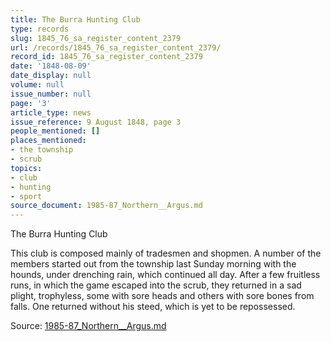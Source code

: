 ```yaml
---
title: The Burra Hunting Club
type: records
slug: 1845_76_sa_register_content_2379
url: /records/1845_76_sa_register_content_2379/
record_id: 1845_76_sa_register_content_2379
date: '1848-08-09'
date_display: null
volume: null
issue_number: null
page: '3'
article_type: news
issue_reference: 9 August 1848, page 3
people_mentioned: []
places_mentioned:
- the township
- scrub
topics:
- club
- hunting
- sport
source_document: 1985-87_Northern__Argus.md
---
```


The Burra Hunting Club

This club is composed mainly of tradesmen and shopmen.  A number of the members started out from the township last Sunday morning with the hounds, under drenching rain, which continued all day.  After a few fruitless runs, in which the game escaped into the scrub, they returned in a sad plight, trophyless, some with sore heads and others with sore bones from falls.  One returned without his steed, which is yet to be repossessed.

Source: [1985-87_Northern__Argus.md](/downloads/markdown/1985-87_Northern__Argus.md)
